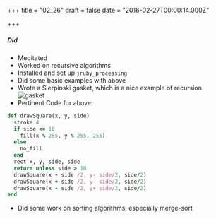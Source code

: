 
+++
title = "02_26"
draft = false
date = "2016-02-27T00:00:14.000Z"

+++
##### Did
- Meditated
- Worked on recursive algorithms
- Installed and set up `jruby_processing`
- Did some basic examples with above
- Wrote a Sierpinski gasket, which is a nice example of recursion.
![gasket](http://ghst.s3.amazonaws.com/color_capture.png)
- Pertinent Code for above:
```ruby
def drawSquare(x, y, side)
  stroke 4
  if side <= 10
    fill(x % 255, y % 255, 255)
  else
    no_fill
  end
  rect x, y, side, side
  return unless side > 10
  drawSquare(x - side /2, y- side/2, side/2)
  drawSquare(x + side /2, y- side/2, side/2)
  drawSquare(x - side /2, y+ side/2, side/2)
end
```

- Did some work on sorting algorithms, especially merge-sort
